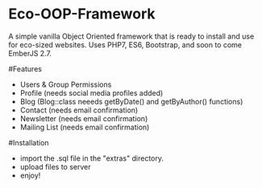 # Eco-OOP-Framework
A simple vanilla Object Oriented framework that is ready to install and use for eco-sized websites. Uses PHP7, ES6, Bootstrap, and soon to come EmberJS 2.7.

#Features
- Users & Group Permissions
- Profile (needs social media profiles added)
- Blog (Blog::class neeeds getByDate() and getByAuthor() functions)
- Contact (needs email confirmation)
- Newsletter (needs email confirmation)
- Mailing List (needs email confirmation)

#Installation
- import the .sql file in the "extras" directory.
- upload files to server
- enjoy!
